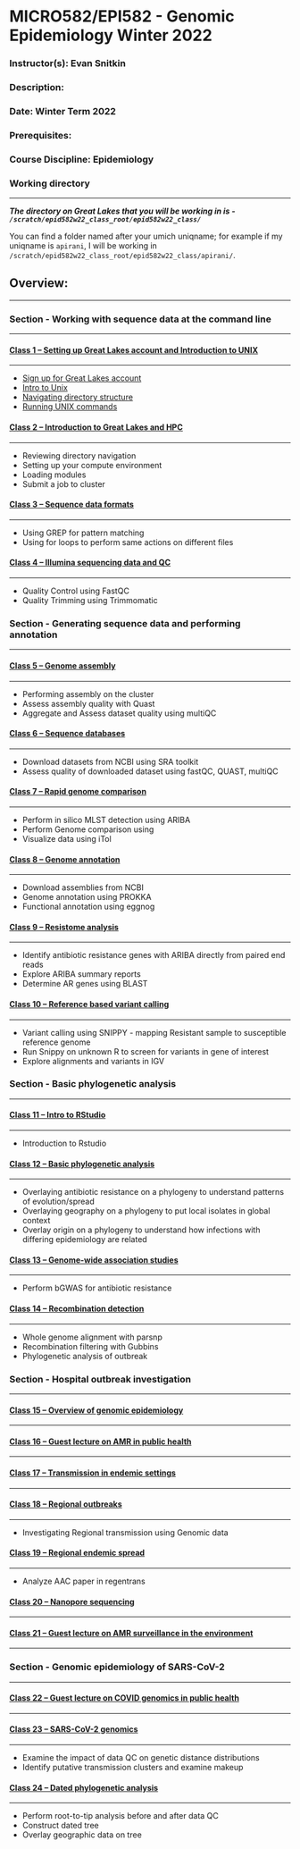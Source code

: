 # MICRO582/EPI582 - Genomic Epidemiology Winter 2022

### Instructor(s): Evan Snitkin

### Description: 

### Date: Winter Term 2022

### Prerequisites:

### Course Discipline: Epidemiology

### Working directory
---------------------

***The directory on Great Lakes that you will be working in is - `/scratch/epid582w22_class_root/epid582w22_class/`***

You can find a folder named after your umich uniqname; for example if my uniqname is `apirani`, I will be working in `/scratch/epid582w22_class_root/epid582w22_class/apirani/`.

## Overview:
------------

### Section - Working with sequence data at the command line
--------------------------------------------------------

#### [Class 1 – Setting up Great Lakes account and Introduction to UNIX](https://github.com/Snitkin-Lab-Umich/MICRO582-EPI582-Winter-2022/blob/main/class/class1/README.md)
***

- [Sign up for Great Lakes account](https://github.com/Snitkin-Lab-Umich/MICRO582-EPI582-Winter-2022/blob/main/class/class1/README.md#sign-up-for-great-lakes-account)
- [Intro to Unix](https://github.com/Snitkin-Lab-Umich/MICRO582-EPI582-Winter-2022/blob/main/class/class1/README.md#intro-to-unix)
- [Navigating directory structure](https://github.com/Snitkin-Lab-Umich/MICRO582-EPI582-Winter-2022/blob/main/class/class1/README.md#navigating-directory-structure)
- [Running UNIX commands](https://github.com/Snitkin-Lab-Umich/MICRO582-EPI582-Winter-2022/blob/main/class/class1/README.md#running-unix-commands)

#### [Class 2 – Introduction to Great Lakes and HPC](https://github.com/Snitkin-Lab-Umich/MICRO582-EPI582-Winter-2022/blob/main/class/class2/README.md)
***

- Reviewing directory navigation
- Setting up your compute environment
- Loading modules
- Submit a job to cluster

#### [Class 3 – Sequence data formats](https://github.com/Snitkin-Lab-Umich/MICRO582-EPI582-Winter-2022/blob/main/class/class3/README.md)
***

- Using GREP for pattern matching
- Using for loops to perform same actions on different files

#### [Class 4 – Illumina sequencing data and QC](https://github.com/Snitkin-Lab-Umich/MICRO582-EPI582-Winter-2022/blob/main/class/class4/README.md)
***

- Quality Control using FastQC
- Quality Trimming using Trimmomatic


### Section - Generating sequence data and performing annotation
------------------------------------------------------------

#### [Class 5 – Genome assembly](https://github.com/Snitkin-Lab-Umich/MICRO582-EPI582-Winter-2022/blob/main/class/class5/README.md)
***

- Performing assembly on the cluster
- Assess assembly quality with Quast
- Aggregate and Assess dataset quality using multiQC

#### [Class 6 – Sequence databases](https://github.com/Snitkin-Lab-Umich/MICRO582-EPI582-Winter-2022/blob/main/class/class6/README.md)
***

- Download datasets from NCBI using SRA toolkit
- Assess quality of downloaded dataset using fastQC, QUAST, multiQC

#### [Class 7 – Rapid genome comparison](https://github.com/Snitkin-Lab-Umich/MICRO582-EPI582-Winter-2022/blob/main/class/class7/README.md)
***

- Perform in silico MLST detection using ARIBA
- Perform Genome comparison using 
- Visualize data using iTol


#### [Class 8 – Genome annotation](https://github.com/Snitkin-Lab-Umich/MICRO582-EPI582-Winter-2022/blob/main/class/class8/README.md)
***

- Download assemblies from NCBI
- Genome annotation using PROKKA
- Functional annotation using eggnog

#### [Class 9 – Resistome analysis](https://github.com/Snitkin-Lab-Umich/MICRO582-EPI582-Winter-2022/blob/main/class/class9/README.md)
***

- Identify antibiotic resistance genes with ARIBA directly from paired end reads
- Explore ARIBA summary reports
- Determine AR genes using BLAST


#### [Class 10 – Reference based variant calling](https://github.com/Snitkin-Lab-Umich/MICRO582-EPI582-Winter-2022/blob/main/class/class10/README.md)
***

- Variant calling using SNIPPY - mapping Resistant sample to susceptible reference genome
- Run Snippy on unknown R to screen for variants in gene of interest
- Explore alignments and variants in IGV


### Section - Basic phylogenetic analysis
-------------------------------------

#### [Class 11 – Intro to RStudio](https://github.com/Snitkin-Lab-Umich/MICRO582-EPI582-Winter-2022/blob/main/class/class11/README.md)
***

- Introduction to Rstudio


#### [Class 12 – Basic phylogenetic analysis](https://github.com/Snitkin-Lab-Umich/MICRO582-EPI582-Winter-2022/blob/main/class/class12/README.md)
***

- Overlaying antibiotic resistance on a phylogeny to understand patterns of evolution/spread
- Overlaying geography on a phylogeny to put local isolates in global context
- Overlay origin on a phylogeny to understand how infections with differing epidemiology are related


#### [Class 13 – Genome-wide association studies](https://github.com/Snitkin-Lab-Umich/MICRO582-EPI582-Winter-2022/blob/main/class/class13/README.md)
***

- Perform bGWAS for antibiotic resistance


#### [Class 14 – Recombination detection](https://github.com/Snitkin-Lab-Umich/MICRO582-EPI582-Winter-2022/blob/main/class/class14/README.md)
***

- Whole genome alignment with parsnp
- Recombination filtering with Gubbins
- Phylogenetic analysis of outbreak

### Section - Hospital outbreak investigation
----------------------------------------------------

#### [Class 15 – Overview of genomic epidemiology](https://github.com/Snitkin-Lab-Umich/MICRO582-EPI582-Winter-2022/blob/main/class/class15/README.md)
***




#### [Class 16 – Guest lecture on AMR in public health](https://github.com/Snitkin-Lab-Umich/MICRO582-EPI582-Winter-2022/blob/main/class/class16/README.md)
***




#### [Class 17 – Transmission in endemic settings](https://github.com/Snitkin-Lab-Umich/MICRO582-EPI582-Winter-2022/blob/main/class/class17/README.md)
***




#### [Class 18 – Regional outbreaks](https://github.com/Snitkin-Lab-Umich/MICRO582-EPI582-Winter-2022/blob/main/class/class18/README.md)
***

-  Investigating Regional transmission using Genomic data


#### [Class 19 – Regional endemic spread](https://github.com/Snitkin-Lab-Umich/MICRO582-EPI582-Winter-2022/blob/main/class/class19/README.md)
***

- Analyze AAC paper in regentrans

#### [Class 20 – Nanopore sequencing](https://github.com/Snitkin-Lab-Umich/MICRO582-EPI582-Winter-2022/blob/main/class/class20/README.md)
***



#### [Class 21 – Guest lecture on AMR surveillance in the environment](https://github.com/Snitkin-Lab-Umich/MICRO582-EPI582-Winter-2022/blob/main/class/class21/README.md)
***



### Section - Genomic epidemiology of SARS-CoV-2
--------------------------------------------

#### [Class 22 – Guest lecture on COVID genomics in public health](https://github.com/Snitkin-Lab-Umich/MICRO582-EPI582-Winter-2022/blob/main/class/class22/README.md)
***



#### [Class 23 – SARS-CoV-2 genomics](https://github.com/Snitkin-Lab-Umich/MICRO582-EPI582-Winter-2022/blob/main/class/class23/README.md)
***

- Examine the impact of data QC on genetic distance distributions
- Identify putative transmission clusters and examine makeup

#### [Class 24 – Dated phylogenetic analysis](https://github.com/Snitkin-Lab-Umich/MICRO582-EPI582-Winter-2022/blob/main/class/class24/README.md)
***

- Perform root-to-tip analysis before and after data QC
- Construct dated tree
- Overlay geographic data on tree

